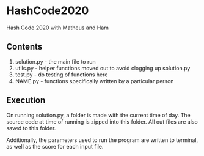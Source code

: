 # HashCode2020
Hash Code 2020 with Matheus and Ham

## Contents
1. solution.py - the main file to run
2. utils.py - helper functions moved out to avoid clogging up solution.py
3. test.py - do testing of functions here
4. NAME.py - functions specifically written by a particular person

## Execution
On running solution.py, a folder is made with the current time of day. The source code at time of running is zipped into this folder. All out files are also saved to this folder. 

Additionally, the parameters used to run the program are written to terminal, as well as the score for each input file.
